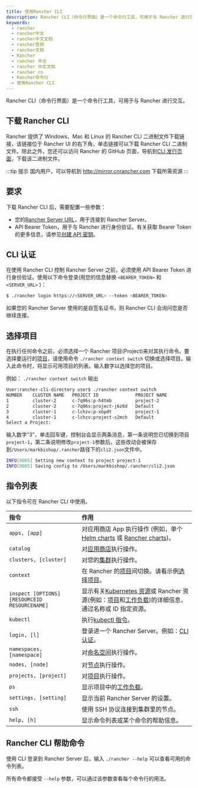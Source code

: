 ```yaml
---
title: 使用Rancher CLI
description: Rancher CLI（命令行界面）是一个命令行工具，可用于与 Rancher 进行交互。二进制文件可以直接从 UI 下载。该链接可以在 Rancher UI 的右下角找到。我们有 Windows，Mac 和 Linux 的二进制文件。您也可以在CLI 的发行页面 https://github.com/rancher/cli/releases 上直接下载该二进制文件。
keywords:
  - rancher
  - rancher中文
  - rancher中文文档
  - rancher官网
  - rancher文档
  - Rancher
  - rancher 中文
  - rancher 中文文档
  - rancher cn
  - Rancher命令行
  - 使用Rancher CLI
---
```


Rancher CLI（命令行界面）是一个命令行工具，可用于与 Rancher 进行交互。

## 下载 Rancher CLI

Rancher 提供了 Windows、Mac 和 Linux 的 Rancher CLI 二进制文件下载链接，该链接位于 Rancher UI 的右下角，单击链接可以下载 Rancher CLI 二进制文件。除此之外，您还可以访问 Rancher 的 GitHub 页面，导航到[CLI 发行页面](https://github.com/rancher/cli/releases)，下载该二进制文件。

:::tip 提示
国内用户，可以导航到 http://mirror.cnrancher.com 下载所需资源
:::

## 要求

下载 Rancher CLI 后，需要配置一些参数：

- 您的[Rancher Server URL](/docs/rancher2/admin-settings/_index)，用于连接到 Rancher Server。
- API Bearer Token，用于与 Rancher 进行身份验证。有关获取 Bearer Token 的更多信息，请参见[创建 API 密钥](/docs/rancher2/user-settings/api-keys/_index)。

## CLI 认证

在使用 Rancher CLI 控制 Rancher Server 之前，必须使用 API​​ Bearer Token 进行身份验证。使用以下命令登录(用您的信息替换 `<BEARER_TOKEN>` 和 `<SERVER_URL>` )：

```bash
$ ./rancher login https://<SERVER_URL> --token <BEARER_TOKEN>
```

如果您的 Rancher Server 使用的是自签名证书，则 Rancher CLI 会询问您是否继续连接。

## 选择项目

在执行任何命令之前，必须选择一个 Rancher 项目(Project)来对其执行命令。要选择要运行的[项目](/docs/rancher2/cluster-admin/projects-and-namespaces/_index)，请使用命令 `./rancher context switch` 切换或选择项目。输入此命令时，将显示可用项目的列表。输入数字以选择您的项目。

例如： `./rancher context switch` 输出

```bash
User:rancher-cli-directory user$ ./rancher context switch
NUMBER    CLUSTER NAME   PROJECT ID              PROJECT NAME
1         cluster-2      c-7q96s:p-h4tmb         project-2
2         cluster-2      c-7q96s:project-j6z6d   Default
3         cluster-1      c-lchzv:p-xbpdt         project-1
4         cluster-1      c-lchzv:project-s2mch   Default
Select a Project:
```

输入数字“3”，单击回车键，控制台会显示两条消息，第一条说明您已切换到项目`project-1`，第二条说明修改`project-1`参数后，这些改动会被保存到`/Users/markbishop/.rancher`路径下的`cli2.json`文件中。

```bash
INFO[0005] Setting new context to project project-1
INFO[0005] Saving config to /Users/markbishop/.rancher/cli2.json
```

## 指令列表

以下指令可在 Rancher CLI 中使用。

| 指令                                          | 作用                                                                                                                                                                                                                                                                                         |
| :-------------------------------------------- | :------------------------------------------------------------------------------------------------------------------------------------------------------------------------------------------------------------------------------------------------------------------------------------------- |
| `apps, [app]`                                 | 对应用商店 App 执行操作 (例如，单个[Helm charts](https://helm.sh/docs/) 或 [Rancher charts](/docs/rancher2/helm-charts/adding-catalogs/_index))。                                                                                                                                            |
| `catalog`                                     | 对[应用商店](/docs/rancher2/helm-charts/_index)执行操作。                                                                                                                                                                                                                                    |
| `clusters, [cluster]`                         | 对您的[集群](/docs/rancher2/cluster-provisioning/_index)执行操作。                                                                                                                                                                                                                           |
| `context`                                     | 在 Rancher 的[项目](/docs/rancher2/cluster-admin/projects-and-namespaces/_index)间切换。请看示例[选择项目](#选择项目)。                                                                                                                                                                      |
| `inspect [OPTIONS] [RESOURCEID RESOURCENAME]` | 显示有关[Kubernetes 资源](https://kubernetes.io/docs/reference/kubectl/cheatsheet/#resource-types)或 Rancher 资源(例如：[项目](/docs/rancher2/cluster-admin/projects-and-namespaces/_index)和[工作负载](/docs/rancher2/k8s-in-rancher/workloads/_index))的详细信息，通过名称或 ID 指定资源。 |
| `kubectl`                                     | 执行[kubectl 指令](https://kubernetes.io/docs/reference/kubectl/overview/#operations)。                                                                                                                                                                                                      |
| `login, [l]`                                  | 登录进一个 Rancher Server。例如：[CLI 认证](#cli认证)。                                                                                                                                                                                                                                      |
| `namespaces, [namespace]`                     | 对[命名空间](/docs/rancher2/cluster-admin/projects-and-namespaces/_index)执行操作。                                                                                                                                                                                                          |
| `nodes, [node]`                               | 对[节点](/docs/rancher2/overview/concepts/_index)执行操作。                                                                                                                                                                                                                                  |
| `projects, [project]`                         | 对[项目](/docs/rancher2/cluster-admin/projects-and-namespaces/_index)执行操作。                                                                                                                                                                                                              |
| `ps`                                          | 显示项目中的[工作负载](/docs/rancher2/k8s-in-rancher/workloads/_index)。                                                                                                                                                                                                                     |
| `settings, [setting]`                         | 显示当前 Rancher Server 的设置。                                                                                                                                                                                                                                                             |
| `ssh`                                         | 使用 SSH 协议连接到集群里的节点。                                                                                                                                                                                                                                                            |
| `help, [h]`                                   | 显示命令列表或某个命令的帮助信息。                                                                                                                                                                                                                                                           |

## Rancher CLI 帮助命令

使用 CLI 登录到 Rancher Server 后，输入 `./rancher --help` 可以查看可用的命令列表。

所有命令都接受 `--help` 参数，可以通过该参数查看每个命令行的用法。
